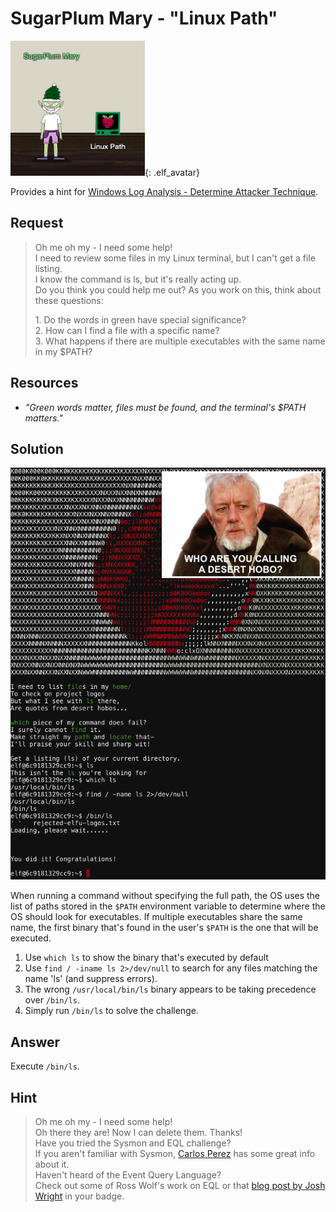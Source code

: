 # SugarPlum Mary - "Linux Path"
![SugarPlum Mary](../img/hints/h4/sugarplum_mary.png){: .elf_avatar}

Provides a hint for [Windows Log Analysis - Determine Attacker Technique](../../challenges/c4/).

## Request
> Oh me oh my - I need some help!  
> I need to review some files in my Linux terminal, but I can't get a file listing.  
> I know the command is ls, but it's really acting up.  
> Do you think you could help me out? As you work on this, think about these questions:  
> 
> 1\. Do the words in green have special significance?  
> 2\. How can I find a file with a specific name?  
> 3\. What happens if there are multiple executables with the same name in my $PATH?  

## Resources
- *"Green words matter, files must be found, and the terminal's $PATH matters."* 

## Solution
![Terminal](../img/hints/h4/h4_terminal1_kenobi.png)

When running a command without specifying the full path, the OS uses the list of paths stored in the `$PATH` environment variable to determine where the OS should look for executables. If multiple executables share the same name, the first binary that's found in the user's `$PATH` is the one that will be executed.

1. Use `which ls` to show the binary that's executed by default
2. Use `find / -iname ls 2>/dev/null` to search for any files matching the name 'ls' (and suppress errors).
3. The wrong `/usr/local/bin/ls` binary appears to be taking precedence over `/bin/ls`.
4. Simply run `/bin/ls` to solve the challenge.

## Answer
Execute `/bin/ls`.

## Hint
> Oh me oh my - I need some help!  
> Oh there they are! Now I can delete them. Thanks!  
> Have you tried the Sysmon and EQL challenge?  
> If you aren't familiar with Sysmon, [Carlos Perez](https://www.darkoperator.com/blog/2014/8/8/sysinternals-sysmon) has some great info about it.  
> Haven't heard of the Event Query Language?  
> Check out some of Ross Wolf's work on EQL or that [blog post by Josh Wright](https://pen-testing.sans.org/blog/2019/12/10/eql-threat-hunting/) in your badge.  
